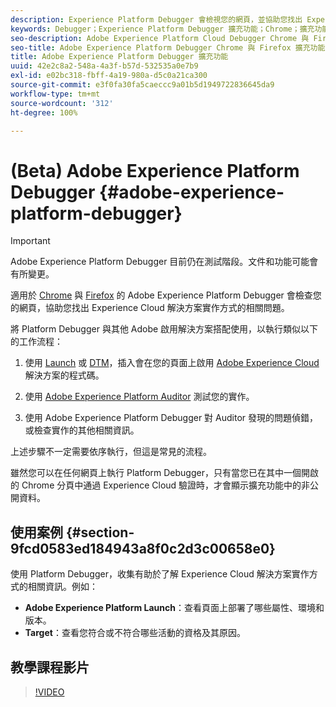 ```yaml
---
description: Experience Platform Debugger 會檢視您的網頁，並協助您找出 Experience Cloud 解決方案實作方式的相關問題
keywords: Debugger；Experience Platform Debugger 擴充功能；Chrome；擴充功能
seo-description: Adobe Experience Platform Cloud Debugger Chrome 與 Firefox 擴充功能技術文件 - 檢視您的網頁，並了解 Experience Cloud 解決方案實作的相關問題
seo-title: Adobe Experience Platform Debugger Chrome 與 Firefox 擴充功能
title: Adobe Experience Platform Debugger 擴充功能
uuid: 42e2c8a2-548a-4a3f-b57d-532535a0e7b9
exl-id: e02bc318-fbff-4a19-980a-d5c0a21ca300
source-git-commit: e3f0fa30fa5caeccc9a01b5d1949722836645da9
workflow-type: tm+mt
source-wordcount: '312'
ht-degree: 100%

---
```


# (Beta) Adobe Experience Platform Debugger {#adobe-experience-platform-debugger}

>[!IMPORTANT]
>
>Adobe Experience Platform Debugger 目前仍在測試階段。文件和功能可能會有所變更。

適用於 [Chrome](https://chrome.google.com/webstore/detail/adobe-experience-cloud-de/ocdmogmohccmeicdhlhhgepeaijenapj) 與 [Firefox](https://addons.mozilla.org/zh-TW/firefox/addon/adobe-experience-platform-dbg/) 的 Adobe Experience Platform Debugger 會檢查您的網頁，協助您找出 Experience Cloud 解決方案實作方式的相關問題。

將 Platform Debugger 與其他 Adobe 啟用解決方案搭配使用，以執行類似以下的工作流程：

1. 使用 [Launch](https://experienceleague.adobe.com/docs/launch/using/home.html?lang=zh-Hant) 或 [DTM](https://docs.adobe.com/content/help/zh-Hant/dtm/using/dtm-home.html)，插入會在您的頁面上啟用 [Adobe Experience Cloud](https://docs.adobe.com/content/help/zh-Hant/core-services/interface/experience-cloud.html) 解決方案的程式碼。

1. 使用 [Adobe Experience Platform Auditor](https://experiencecloud.adobe.com/resources/help/zh_TW/auditor/) 測試您的實作。
1. 使用 Adobe Experience Platform Debugger 對 Auditor 發現的問題偵錯，或檢查實作的其他相關資訊。

上述步驟不一定需要依序執行，但這是常見的流程。

雖然您可以在任何網頁上執行 Platform Debugger，只有當您已在其中一個開啟的 Chrome 分頁中通過 Experience Cloud 驗證時，才會顯示擴充功能中的非公開資料。

## 使用案例 {#section-9fcd0583ed184943a8f0c2d3c00658e0}

使用 Platform Debugger，收集有助於了解 Experience Cloud 解決方案實作方式的相關資訊。例如：

* **Adobe Experience Platform Launch**：查看頁面上部署了哪些屬性、環境和版本。
* **Target**：查看您符合或不符合哪些活動的資格及其原因。

## 教學課程影片

>[!VIDEO](https://video.tv.adobe.com/v/32156?quality=12&learn=on)

